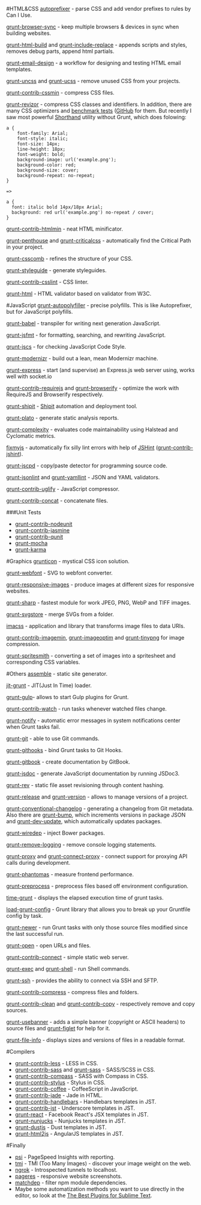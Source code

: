 #HTML&CSS
[autoprefixer](https://github.com/postcss/autoprefixer) - parse CSS and add vendor prefixes to rules by Can I Use.

[grunt-browser-sync](https://github.com/BrowserSync/grunt-browser-sync) - keep multiple browsers & devices in sync when building websites.

[grunt-html-build](https://github.com/spatools/grunt-html-build) and [grunt-include-replace](https://github.com/alanshaw/grunt-include-replace) - appends scripts and styles, removes debug parts, append html partials.

[grunt-email-design](https://github.com/leemunroe/grunt-email-design) - a workflow for designing and testing HTML email templates.

[grunt-uncss](https://github.com/addyosmani/grunt-uncss) and [grunt-ucss](https://github.com/ullmark/grunt-ucss) - remove unused CSS from your projects.

[grunt-contrib-cssmin](https://github.com/gruntjs/grunt-contrib-cssmin) - compress CSS files.

[grunt-revizor](https://github.com/atrolov/grunt-revizor) - compress CSS classes and identifiers. In addition, there are many CSS optimizers and [benchmark tests](http://goalsmashers.github.io/css-minification-benchmark/) ([GitHub](https://github.com/GoalSmashers/css-minification-benchmark) for them. But recently I saw most powerful [Shorthand](https://github.com/frankmarineau/shorthand) utility without Grunt, which does folowing:
```
a {
	font-family: Arial;
	font-style: italic;
	font-size: 14px;
	line-height: 18px; 
	font-weight: bold;
    background-image: url('example.png');
    background-color: red;
    background-size: cover;
    background-repeat: no-repeat;
}

=>

a {
  font: italic bold 14px/18px Arial;
  background: red url('example.png') no-repeat / cover;
}
```

[grunt-contrib-htmlmin](https://github.com/gruntjs/grunt-contrib-htmlmin) - neat HTML minificator. 

[grunt-penthouse](https://github.com/fatso83/grunt-penthouse) and [grunt-criticalcss](https://github.com/filamentgroup/grunt-criticalcss) - automatically find the Critical Path in your project. 

[grunt-csscomb](https://github.com/csscomb/grunt-csscomb) - refines the structure of your CSS. 

[grunt-styleguide](https://github.com/indieisaconcept/grunt-styleguide) - generate styleguides.

[grunt-contrib-csslint](https://www.npmjs.com/package/grunt-contrib-csslint) - CSS linter. 

[grunt-html](https://github.com/jzaefferer/grunt-html) - HTML validator based on validator from W3C.

#JavaScript
[grunt-autopolyfiller](https://github.com/azproduction/grunt-autopolyfiller/) - precise polyfills. This is like Autoprefixer, but for JavaScript polyfills. 

[grunt-babel](https://github.com/babel/babel) - transpiler for writing next generation JavaScript.

[grunt-jsfmt](https://github.com/james2doyle/grunt-jsfmt) - for formatting, searching, and rewriting JavaScript.

[grunt-jscs](https://github.com/jscs-dev/grunt-jscs) - for checking JavaScript Code Style.

[grunt-modernizr](https://github.com/Modernizr/grunt-modernizr) - build out a lean, mean Modernizr machine.

[grunt-express](https://github.com/blai/grunt-express) - start (and supervise) an Express.js web server using, works well with socket.io

[grunt-contrib-requirejs](https://github.com/gruntjs/grunt-contrib-requirejs) and [grunt-browserify](https://github.com/jmreidy/grunt-browserify) - optimize the work with RequireJS and Browserify respectively.

[grunt-shipit](https://github.com/shipitjs/grunt-shipit) - [Shipit](https://github.com/shipitjs/shipit) automation and deployment tool.

[grunt-plato](https://github.com/jsoverson/grunt-plato) - generate static analysis reports.

[grunt-complexity](https://github.com/vigetlabs/grunt-complexity) - evaluates code maintainability using Halstead and Cyclomatic metrics.

[fixmyjs](https://github.com/jonschlinkert/grunt-fixmyjs) - automatically fix silly lint errors with help of [JSHint](http://jshint.com/) ([grunt-contrib-jshint](https://github.com/gruntjs/grunt-contrib-jshint)).

[grunt-jscpd](https://github.com/kucherenko/jscpd) - copy/paste detector for programming source code.

[grunt-jsonlint](https://github.com/brandonramirez/grunt-jsonlint) and [grunt-yamllint](https://github.com/geedew/grunt-yamllint) - JSON and YAML validators.

[grunt-contrib-uglify](https://github.com/gruntjs/grunt-contrib-uglify) - JavaScript compressor. 

[grunt-contrib-concat](https://github.com/gruntjs/grunt-contrib-concat) - concatenate files. 

###Unit Tests
* [grunt-contrib-nodeunit](https://github.com/gruntjs/grunt-contrib-nodeunit)
* [grunt-contrib-jasmine](https://github.com/gruntjs/grunt-contrib-jasminen)
* [grunt-contrib-qunit](https://github.com/gruntjs/grunt-contrib-qunit)
* [grunt-mocha](https://github.com/kmiyashiro/grunt-mocha)
* [grunt-karma](https://github.com/karma-runner/grunt-karma) 

#Graphics
[grunticon](https://github.com/filamentgroup/grunticon) - mystical CSS icon solution.

[grunt-webfont](https://github.com/sapegin/grunt-webfont) - SVG to webfont converter.

[grunt-responsive-images](https://github.com/andismith/grunt-responsive-images) - produce images at different sizes for responsive websites.

[grunt-sharp](https://www.npmjs.com/package/grunt-sharp) - fastest module for work JPEG, PNG, WebP and TIFF images.

[grunt-svgstore](https://github.com/FWeinb/grunt-svgstore) - merge SVGs from a folder.

[imacss](https://github.com/akoenig/imacss) - application and library that transforms image files to data URIs. 

[grunt-contrib-imagemin](https://github.com/gruntjs/grunt-contrib-imagemin), [grunt-imageoptim](https://github.com/JamieMason/grunt-imageoptim) and [grunt-tinypng](https://github.com/marrone/grunt-tinypng) for image compression.

[grunt-spritesmith](https://github.com/Ensighten/grunt-spritesmith) - converting a set of images into a spritesheet and corresponding CSS variables.


#Others
[assemble](https://github.com/assemble/assemble) - static site generator.

[jit-grunt](https://github.com/shootaroo/jit-grunt) - JIT(Just In Time) loader. 

[grunt-gulp](https://github.com/shama/grunt-gulp)- allows to start Gulp plugins for Grunt.

[grunt-contrib-watch](https://github.com/gruntjs/grunt-contrib-watch) - run tasks whenever watched files change.

[grunt-notify](https://github.com/dylang/grunt-notify) - automatic error messages in system notifications center when Grunt tasks fail.

[grunt-git](https://github.com/rubenv/grunt-git) - able to use Git commands.

[grunt-githooks](https://github.com/wecodemore/grunt-githooks) - bind Grunt tasks to Git Hooks. 

[grunt-gitbook](https://github.com/GitbookIO/grunt-gitbook) - create documentation by GitBook.

[grunt-jsdoc](https://github.com/krampstudio/grunt-jsdoc) - generate JavaScript documentation by running JSDoc3.

[grunt-rev](https://github.com/cbas/grunt-rev) - static file asset revisioning through content hashing.

[grunt-release](https://github.com/geddski/grunt-release) and [grunt-version](https://github.com/kswedberg/grunt-version) - allows to manage versions of a project.

[grunt-conventional-changelog](https://github.com/btford/grunt-conventional-changelog) - generating a changelog from Git metadata. Also there are [grunt-bump](https://github.com/vojtajina/grunt-bump), which increments versions in package JSON and [grunt-dev-update](https://github.com/pgilad/grunt-dev-update), which automatically updates packages.

[grunt-wiredep](https://github.com/stephenplusplus/grunt-wiredep) - inject Bower packages.

[grunt-remove-logging](https://github.com/ehynds/grunt-remove-logging) - remove console logging statements.

[grunt-proxy](https://github.com/tutukin/grunt-proxy) and [grunt-connect-proxy](https://github.com/drewzboto/grunt-connect-proxy) - connect support for proxying API calls during development.

[grunt-phantomas](https://github.com/stefanjudis/grunt-phantomas) - measure frontend performance. 

[grunt-preprocess](https://github.com/jsoverson/grunt-preprocess) - preprocess files based off environment configuration. 

[time-grunt](https://github.com/sindresorhus/time-grunt) - displays the elapsed execution time of grunt tasks.

[load-grunt-config](https://github.com/firstandthird/load-grunt-config) - Grunt library that allows you to break up your Gruntfile config by task.

[grunt-newer](https://github.com/tschaub/grunt-newer) - run Grunt tasks with only those source files modified since the last successful run.

[grunt-open](https://github.com/jsoverson/grunt-open) - open URLs and files. 

[grunt-contrib-connect](https://github.com/gruntjs/grunt-contrib-connect) - simple static web server. 

[grunt-exec](https://github.com/jharding/grunt-exec) and [grunt-shell](https://github.com/sindresorhus/grunt-shell) - run Shell commands.

[grunt-ssh](https://github.com/chuckmo/grunt-ssh) - provides the ability to connect via SSH and SFTP.

[grunt-contrib-compress](https://github.com/gruntjs/grunt-contrib-compress) - compress files and folders.

[grunt-contrib-clean](https://github.com/gruntjs/grunt-contrib-clean) and [grunt-contrib-copy](https://github.com/gruntjs/grunt-contrib-copy) - respectively remove and copy sources. 

[grunt-usebanner](https://github.com/mattstyles/grunt-banner) - adds a simple banner (copyright or ASCII headers) to source files and [grunt-figlet](https://github.com/patorjk/grunt-figlet) for help for it.

[grunt-file-info](https://github.com/hansifer/grunt-file-info) - displays sizes and versions of files in a readable format.

#Compilers
* [grunt-contrib-less](https://github.com/gruntjs/grunt-contrib-less) - LESS in CSS.
* [grunt-contrib-sass](https://github.com/gruntjs/grunt-contrib-sass) and [grunt-sass](https://github.com/sindresorhus/grunt-sass) - SASS/SCSS in СSS.
* [grunt-contrib-compass](https://github.com/gruntjs/grunt-contrib-compass) - SASS with Compass in CSS.
* [grunt-contrib-stylus](https://github.com/gruntjs/grunt-contrib-stylus) - Stylus in CSS.
* [grunt-contrib-coffee](https://github.com/gruntjs/grunt-contrib-coffee) - CoffeeScript in JavaScript.
* [grunt-contrib-jade](https://github.com/gruntjs/grunt-contrib-jade) - Jade in HTML.
* [grunt-contrib-handlebars](https://github.com/gruntjs/grunt-contrib-handlebars) - Handlebars templates in JST.
* [grunt-contrib-jst](https://github.com/gruntjs/grunt-contrib-jst) - Underscore templates in JST.
* [grunt-react](https://github.com/ericclemmons/grunt-react) - Facebook React's JSX templates in JST.
* [grunt-nunjucks](https://github.com/jlongster/grunt-nunjucks) - Nunjucks templates in JST. 
* [grunt-dustjs](https://github.com/STAH/grunt-dustjs) - Dust templates in JST.
* [grunt-html2js](https://github.com/karlgoldstein/grunt-html2js) - AngularJS templates in JST.

#Finally
* [psi](https://github.com/addyosmani/psi) - PageSpeed Insights with reporting.
* [tmi](https://github.com/addyosmani/tmi) -  TMI (Too Many Images) - discover your image weight on the web.
* [ngrok](https://ngrok.com/) - Introspected tunnels to localhost.
* [pageres](https://github.com/sindresorhus/pageres) - responsive website screenshots. 
* [matchdep](https://github.com/tkellen/node-matchdep) -  filter npm module dependencies.
* Maybe some automatization methods you want to use directly in the editor, so look at the [The Best Plugins for Sublime Text](http://ipestov.com/the-best-plugins-for-sublime-text/). 



